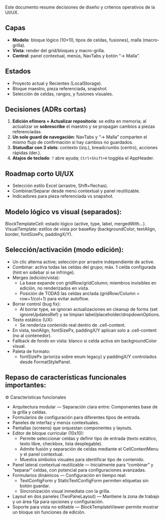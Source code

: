 Este documento resume decisiones de diseño y criterios operativos de la UI/UX.

## Capas
- **Modelo**: bloque lógico (10×10, tipos de celdas, fusiones), malla (macro-grilla).
- **Vista**: render del grid/bloques y macro-grilla.
- **Control**: panel contextual, menús, NavTabs y botón “→ Malla”.

## Estados
- Proyecto actual y Recientes (LocalStorage).
- Bloque maestro, pieza referenciada, snapshot.
- Selección de celdas, rangos, y fusiones visuales.

## Decisiones (ADRs cortas)
1. **Edición efímera + Actualizar repositorio**: se edita en memoria; al actualizar se **sobrescribe** el maestro y se propagan cambios a piezas referenciadas.
2. **Un solo guard de navegación**: NavTabs y “→ Malla” comparten el mismo flujo de confirmación si hay cambios no guardados.
3. **StatusBar con 3 slots**: contexto (izq.), breadcrumbs (centro), acciones rápidas (der.).
4. **Atajos de teclado**: `?` abre ayuda; `Ctrl+Shift+H` toggléa el AppHeader.

## Roadmap corto UI/UX
- Selección estilo Excel (arrastre, Shift+flechas).
- Combinar/Separar desde menú contextual y panel reutilizable.
- Indicadores para pieza referenciada vs snapshot.

## Modelo lógico vs visual (separados):
BlockTemplateCell: estado lógico (active, type, label, mergedWith…).
VisualTemplate: estilos de vista por baseKey (backgroundColor, textAlign, border, fontSizePx, paddingX/Y).

## Selección/activación (modo edición):
- Un clic alterna active; selección por arrastre independiente de active.
- Combinar: activa todas las celdas del grupo; máx. 1 celda configurada (hint en sidebar si se infringe).
- Merges (edición/vista):
  - La base expande con gridRow/gridColumn; miembros invisibles en edición, no renderizados en vista.
  - Posición de TODAS las celdas anclada (gridRow/Column = row+1/col+1) para evitar autoflow.
- Borrar control (bug fix):
  - Al borrar type, se ignoran actualizaciones en cleanup de forms (set ignoreUpdatesRef) y se limpian label/placeholder/dropdownOptions.
- Texto estático (UX):
  - Se renderiza contenido real dentro de .cell-content.
- En vista, textAlign, fontSizePx, paddingX/Y aplican solo a .cell-content (no al contenedor).
- Fallback de fondo en vista: blanco si celda activa sin backgroundColor visual.
- Paleta de formato:
  - fontSizePx (prioriza sobre enum legacy) y paddingX/Y controlados desde FormatStylePanel.

## Repaso de características funcionales importantes:

⚙️ Características funcionales
- Arquitectura modular — Separación clara entre: Componentes base de la grilla y celdas.
- Formularios de configuración para diferentes tipos de entrada.
- Paneles de interfaz y menús contextuales.
- Pantallas (screens) que orquestan componentes y layouts.
- Editor de bloque curricular (10x10):
  - Permite seleccionar celdas y definir tipo de entrada (texto estático, texto libre, checkbox, lista desplegable).
  - Admite fusión y separación de celdas mediante el CellContextMenu y el panel contextual.
  - Muestra símbolos visuales para identificar tipo de contenido.
- Panel lateral contextual reutilizable — Inicialmente para “combinar” y “separar” celdas, con potencial para configuraciones avanzadas.
- Formularios dinámicos — Configuración en tiempo real:
  - TextConfigForm y StaticTextConfigForm permiten etiquetas sin botón guardar.
  - Sincronización visual inmediata con la grilla.
- Layout en dos paneles (TwoPaneLayout) — Mantiene la zona de trabajo y un área fija para opciones y configuración.
- Soporte para vista no editable — BlockTemplateViewer permite mostrar un bloque sin funciones de edición.